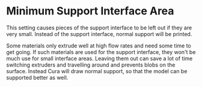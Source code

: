 Minimum Support Interface Area
====
This setting causes pieces of the support interface to be left out if they are very small. Instead of the support interface, normal support will be printed.

Some materials only extrude well at high flow rates and need some time to get going. If such materials are used for the support interface, they won't be much use for small interface areas. Leaving them out can save a lot of time switching extruders and travelling around and prevents blobs on the surface. Instead Cura will draw normal support, so that the model can be supported better as well.